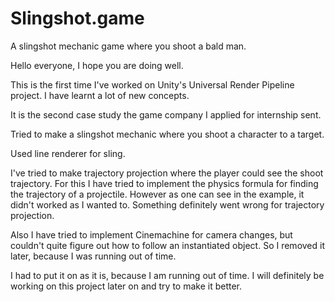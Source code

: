 # Slingshot.game
 A slingshot mechanic game where you shoot a bald man.
 
 Hello everyone, I hope you are doing well.
 
 This is the first time I've worked on Unity's Universal Render Pipeline project. I have learnt a lot of new concepts.
 
 It is the second case study the game company I applied for internship sent.
 
 Tried to make a slingshot mechanic where you shoot a character to a target.
 
 Used line renderer for sling.
 
 I've tried to make trajectory projection where the player could see the shoot trajectory. 
 For this I have tried to implement the physics formula for finding the trajectory of a projectile.
 However as one can see in the example, it didn't worked as I wanted to. Something definitely went wrong for trajectory projection.
 
 Also I have tried to implement Cinemachine for camera changes, but couldn't quite figure out how to follow an instantiated object.
 So I removed it later, because I was running out of time.
 
 I had to put it on as it is, because I am running out of time.
 I will definitely be working on this project later on and try to make it better.
